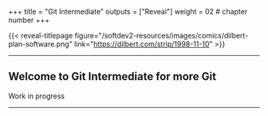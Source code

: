 +++
title = "Git Intermediate"
outputs = ["Reveal"]
weight = 02 # chapter number
+++

{{< reveal-titlepage figure="/softdev2-resources/images/comics/dilbert-plan-software.png" 
    link="https://dilbert.com/strip/1998-11-10" >}}
  
---

## Welcome to Git Intermediate for more Git

Work in progress

---
